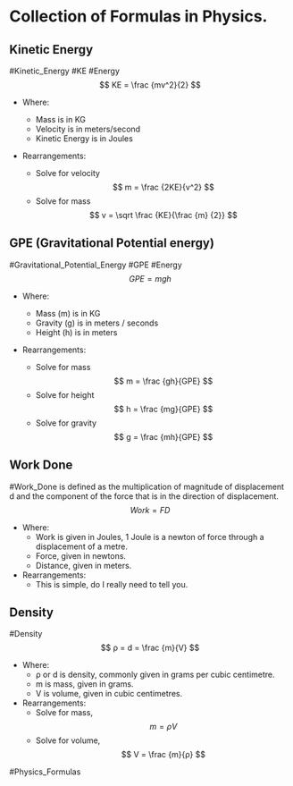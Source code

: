 # Collection of Formulas in Physics.

## Kinetic Energy
#Kinetic_Energy #KE #Energy
$$ KE = \frac {mv^2}{2} $$
- Where:
	- Mass is in KG 
	- Velocity is in meters/second
	- Kinetic Energy is in Joules

- Rearrangements:
	- Solve for velocity $$ m = \frac {2KE}{v^2} $$ 
	- Solve for mass $$ v = \sqrt \frac {KE}{\frac {m} {2}} $$ 

## GPE (Gravitational Potential energy)
#Gravitational_Potential_Energy #GPE #Energy
$$ GPE = mgh $$
- Where:
	- Mass (m) is in KG
	- Gravity (g) is in meters / seconds 
	- Height (h) is in meters 

- Rearrangements:
	- Solve for mass $$ m = \frac {gh}{GPE} $$
	- Solve for height $$ h = \frac {mg}{GPE} $$
	- Solve for gravity $$ g = \frac {mh}{GPE} $$

## Work Done
#Work_Done is defined as the multiplication of magnitude of displacement d and the component of the force that is in the direction of displacement.
$$ Work = FD $$
- Where:
	- Work is given in Joules, 1 Joule is a newton of force through a displacement of a metre.
	- Force, given in newtons.
	- Distance, given in meters.
- Rearrangements:
	- This is simple, do I really need to tell you.

## Density
#Density
$$ ρ = d = \frac {m}{V} $$
- Where:
	- ρ or d is density, commonly given in grams per cubic centimetre.
	- m is mass, given in grams.
	- V is volume, given in cubic centimetres.
- Rearrangements:
	- Solve for mass, $$ m = ρV $$
	- Solve for volume, $$ V = \frac {m}{ρ} $$

#Physics_Formulas